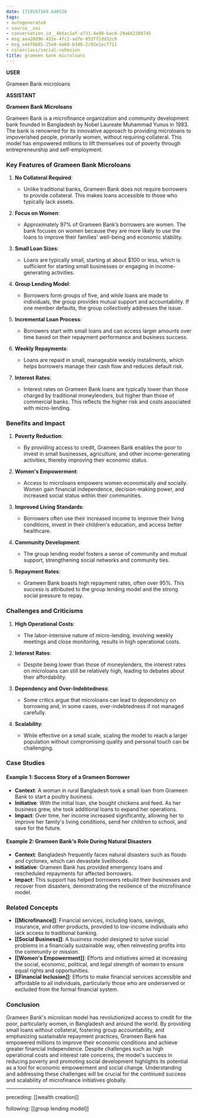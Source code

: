 ```yaml
---
date: 1719167169.640528
tags:
- autogenerated
- source__oai
- conversation_id__4b5ac1af-a731-4e98-bac8-29a662389745
- msg_aaa20d96-452e-4fc2-ad7e-953ff2dd32c6
- msg_e44f0b01-25e9-4a60-b340-2c92e1ecf711
- colorclass/social-cohesion
title: grameen bank microloans
---
```


**USER**

Grameen Bank microloans


**ASSISTANT**

**Grameen Bank Microloans**

Grameen Bank is a microfinance organization and community development bank founded in Bangladesh by Nobel Laureate Muhammad Yunus in 1983. The bank is renowned for its innovative approach to providing microloans to impoverished people, primarily women, without requiring collateral. This model has empowered millions to lift themselves out of poverty through entrepreneurship and self-employment.

### Key Features of Grameen Bank Microloans

1. **No Collateral Required**:
   - Unlike traditional banks, Grameen Bank does not require borrowers to provide collateral. This makes loans accessible to those who typically lack assets.

2. **Focus on Women**:
   - Approximately 97% of Grameen Bank’s borrowers are women. The bank focuses on women because they are more likely to use the loans to improve their families' well-being and economic stability.

3. **Small Loan Sizes**:
   - Loans are typically small, starting at about $100 or less, which is sufficient for starting small businesses or engaging in income-generating activities.

4. **Group Lending Model**:
   - Borrowers form groups of five, and while loans are made to individuals, the group provides mutual support and accountability. If one member defaults, the group collectively addresses the issue.

5. **Incremental Loan Process**:
   - Borrowers start with small loans and can access larger amounts over time based on their repayment performance and business success.

6. **Weekly Repayments**:
   - Loans are repaid in small, manageable weekly installments, which helps borrowers manage their cash flow and reduces default risk.

7. **Interest Rates**:
   - Interest rates on Grameen Bank loans are typically lower than those charged by traditional moneylenders, but higher than those of commercial banks. This reflects the higher risk and costs associated with micro-lending.

### Benefits and Impact

1. **Poverty Reduction**:
   - By providing access to credit, Grameen Bank enables the poor to invest in small businesses, agriculture, and other income-generating activities, thereby improving their economic status.

2. **Women's Empowerment**:
   - Access to microloans empowers women economically and socially. Women gain financial independence, decision-making power, and increased social status within their communities.

3. **Improved Living Standards**:
   - Borrowers often use their increased income to improve their living conditions, invest in their children's education, and access better healthcare.

4. **Community Development**:
   - The group lending model fosters a sense of community and mutual support, strengthening social networks and community ties.

5. **Repayment Rates**:
   - Grameen Bank boasts high repayment rates, often over 95%. This success is attributed to the group lending model and the strong social pressure to repay.

### Challenges and Criticisms

1. **High Operational Costs**:
   - The labor-intensive nature of micro-lending, involving weekly meetings and close monitoring, results in high operational costs.

2. **Interest Rates**:
   - Despite being lower than those of moneylenders, the interest rates on microloans can still be relatively high, leading to debates about their affordability.

3. **Dependency and Over-Indebtedness**:
   - Some critics argue that microloans can lead to dependency on borrowing and, in some cases, over-indebtedness if not managed carefully.

4. **Scalability**:
   - While effective on a small scale, scaling the model to reach a larger population without compromising quality and personal touch can be challenging.

### Case Studies

#### Example 1: **Success Story of a Grameen Borrower**

- **Context**: A woman in rural Bangladesh took a small loan from Grameen Bank to start a poultry business.
- **Initiative**: With the initial loan, she bought chickens and feed. As her business grew, she took additional loans to expand her operations.
- **Impact**: Over time, her income increased significantly, allowing her to improve her family's living conditions, send her children to school, and save for the future.

#### Example 2: **Grameen Bank's Role During Natural Disasters**

- **Context**: Bangladesh frequently faces natural disasters such as floods and cyclones, which can devastate livelihoods.
- **Initiative**: Grameen Bank has provided emergency loans and rescheduled repayments for affected borrowers.
- **Impact**: This support has helped borrowers rebuild their businesses and recover from disasters, demonstrating the resilience of the microfinance model.

### Related Concepts

- **[[Microfinance]]**: Financial services, including loans, savings, insurance, and other products, provided to low-income individuals who lack access to traditional banking.
- **[[Social Business]]**: A business model designed to solve social problems in a financially sustainable way, often reinvesting profits into the community or mission.
- **[[Women's Empowerment]]**: Efforts and initiatives aimed at increasing the social, economic, political, and legal strength of women to ensure equal rights and opportunities.
- **[[Financial Inclusion]]**: Efforts to make financial services accessible and affordable to all individuals, particularly those who are underserved or excluded from the formal financial system.

### Conclusion

Grameen Bank's microloan model has revolutionized access to credit for the poor, particularly women, in Bangladesh and around the world. By providing small loans without collateral, fostering group accountability, and emphasizing sustainable repayment practices, Grameen Bank has empowered millions to improve their economic conditions and achieve greater financial independence. Despite challenges such as high operational costs and interest rate concerns, the model's success in reducing poverty and promoting social development highlights its potential as a tool for economic empowerment and social change. Understanding and addressing these challenges will be crucial for the continued success and scalability of microfinance initiatives globally.


---

preceding: [[wealth creation]]  


following: [[group lending model]]
